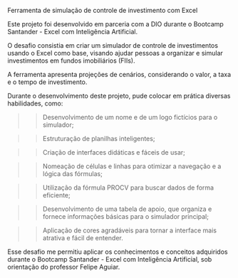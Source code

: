 Ferramenta de simulação de controle de investimento com Excel

Este projeto foi desenvolvido em parceria com a DIO durante o Bootcamp Santander - Excel com Inteligência Artificial.

O desafio consistia em criar um simulador de controle de investimentos usando o Excel como base, visando ajudar pessoas a organizar e simular investimentos em fundos imobiliários (FIIs). 

A ferramenta apresenta projeções de cenários, considerando o valor, a taxa e o tempo de investimento.

Durante o desenvolvimento deste projeto, pude colocar em prática diversas habilidades, como:

>> Desenvolvimento de um nome e de um logo fictícios para o simulador;

>> Estruturação de planilhas inteligentes;

>> Criação de interfaces didáticas e fáceis de usar; 

>> Nomeação de células e linhas para otimizar a navegação e a lógica das fórmulas; 

>> Utilização da fórmula PROCV para buscar dados de forma eficiente;

>>Desenvolvimento de uma tabela de apoio, que organiza e fornece informações básicas para o simulador principal;

>> Aplicação de cores agradáveis para tornar a interface mais atrativa e fácil de entender.

Esse desafio me permitiu aplicar os conhecimentos e conceitos adquiridos durante o Bootcamp Santander - Excel com Inteligência Artificial, sob orientação do professor Felipe Aguiar.
